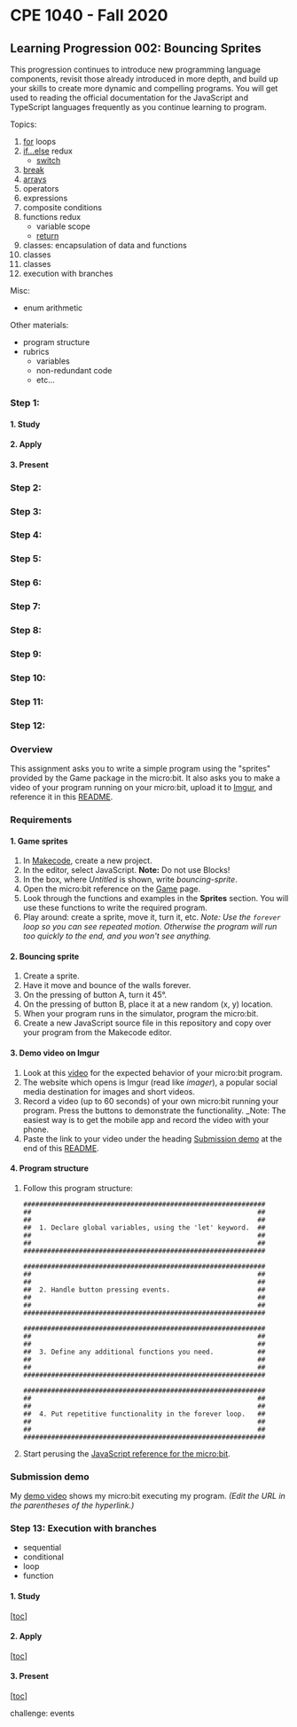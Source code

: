 # CPE 1040 - Fall 2020

## Learning Progression 002: Bouncing Sprites

This progression continues to introduce new programming language components, revisit those already introduced in more depth, and build up your skills to create more dynamic and compelling programs. You will get used to reading the official documentation for the JavaScript and TypeScript languages frequently as you continue learning to program.  

Topics:
1. [for](https://developer.mozilla.org/en-US/docs/Web/JavaScript/Reference/Statements/for) loops
2. [if...else](https://developer.mozilla.org/en-US/docs/Web/JavaScript/Reference/Statements/if...else) redux  
   - [switch](https://developer.mozilla.org/en-US/docs/Web/JavaScript/Reference/Statements/switch)  
3. [break](https://developer.mozilla.org/en-US/docs/Web/JavaScript/Reference/Statements/break)  
4. [arrays](https://makecode.microbit.org/javascript/types)    
5. operators  
6. expressions  
7. composite conditions
8. functions redux
   - variable scope  
   - [return](https://developer.mozilla.org/en-US/docs/Web/JavaScript/Reference/Statements/return)  
9. classes: encapsulation of data and functions    
10. classes  
11. classes 
12. execution with branches  

Misc:
- enum arithmetic  

Other materials:
- program structure  
- rubrics  
  - variables  
  - non-redundant code  
  - etc...
  
 

### Step 1: 

#### 1. Study
#### 2. Apply
#### 3. Present

### Step 2: 
### Step 3: 
### Step 4: 
### Step 5: 
### Step 6: 
### Step 7: 
### Step 8: 
### Step 9: 
### Step 10: 
### Step 11: 
### Step 12: 

### Overview
This assignment asks you to write a simple program using the "sprites" provided by the Game package in the micro:bit. It also asks you to make a video of your program running on your micro:bit, upload it to [Imgur](https://imgur.com/), and reference it in this [README](README.md).

### Requirements
#### 1. Game sprites
1. In [Makecode](https://makecode.microbit.org/), create a new project.
2. In the editor, select JavaScript. **Note:** Do not use Blocks!
3. In the box, where _Untitled_ is shown, write _bouncing-sprite_.
4. Open the micro:bit reference on the [Game](https://makecode.microbit.org/reference/game) page.
5. Look through the functions and examples in the **Sprites** section. You will use these functions to write the required program.
6. Play around: create a sprite, move it, turn it, etc. _Note: Use the `forever` loop so you can see repeated motion. Otherwise the program will run too quickly to the end, and you won't see anything._

#### 2. Bouncing sprite
1. Create a sprite.
2. Have it move and bounce of the walls forever.
3. On the pressing of button A, turn it 45°.
4. On the pressing of button B, place it at a new random (x, y) location.
5. When your program runs in the simulator, program the micro:bit.
6. Create a new JavaScript source file in this repository and copy over your program from the Makecode editor.

#### 3. Demo video on Imgur
1. Look at this [video](https://imgur.com/a/WYlc90q) for the expected behavior of your micro:bit program.
2. The website which opens is Imgur (read like _imager_), a popular social media destination for images and short videos.
3. Record a video (up to 60 seconds) of your own micro:bit running your program. Press the buttons to demonstrate the functionality. _Note: The easiest way is to get the mobile app and record the video with your phone. 
4. Paste the link to your video under the heading [Submission demo](#submission-demo) at the end of this [README](README.md).

#### 4. Program structure
1. Follow this program structure:
   ```
   #############################################################
   ##                                                         ##
   ##                                                         ##
   ##  1. Declare global variables, using the 'let' keyword.  ##
   ##                                                         ##
   ##                                                         ##
   #############################################################
   
   #############################################################
   ##                                                         ##
   ##                                                         ##
   ##  2. Handle button pressing events.                      ##
   ##                                                         ##
   ##                                                         ##
   #############################################################
   
   #############################################################
   ##                                                         ##
   ##                                                         ##
   ##  3. Define any additional functions you need.           ##
   ##                                                         ##
   ##                                                         ##
   #############################################################

   #############################################################
   ##                                                         ##
   ##                                                         ##
   ##  4. Put repetitive functionality in the forever loop.   ##
   ##                                                         ##
   ##                                                         ##
   #############################################################
   ```
2. Start perusing the [JavaScript reference for the micro:bit](https://makecode.microbit.org/javascript).

### Submission demo

My [demo video](https://imgur.com/your/demo/video/url/here) shows my micro:bit executing my program. _(Edit the URL in the parentheses of the hyperlink.)_





### Step 13: Execution with branches

- sequential  
- conditional  
- loop  
- function  

#### 1. Study
[[toc](#table-of-contents)]

#### 2. Apply
[[toc](#table-of-contents)]

#### 3. Present
[[toc](#table-of-contents)]

challenge: events

